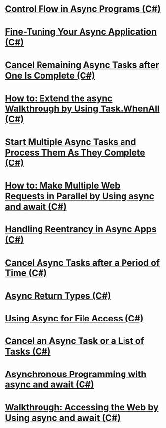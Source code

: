 # [Control Flow in Async Programs (C#)](control-flow-in-async-programs.md)
# [Fine-Tuning Your Async Application (C#)](fine-tuning-your-async-application.md)
# [Cancel Remaining Async Tasks after One Is Complete (C#)](cancel-remaining-async-tasks-after-one-is-complete.md)
# [How to: Extend the async Walkthrough by Using Task.WhenAll (C#)](how-to-extend-the-async-walkthrough-by-using-task-whenall.md)
# [Start Multiple Async Tasks and Process Them As They Complete (C#)](start-multiple-async-tasks-and-process-them-as-they-complete.md)
# [How to: Make Multiple Web Requests in Parallel by Using async and await (C#)](how-to-make-multiple-web-requests-in-parallel-by-using-async-and-await.md)
# [Handling Reentrancy in Async Apps (C#)](handling-reentrancy-in-async-apps.md)
# [Cancel Async Tasks after a Period of Time (C#)](cancel-async-tasks-after-a-period-of-time.md)
# [Async Return Types (C#)](async-return-types.md)
# [Using Async for File Access (C#)](using-async-for-file-access.md)
# [Cancel an Async Task or a List of Tasks (C#)](cancel-an-async-task-or-a-list-of-tasks.md)
# [Asynchronous Programming with async and await (C#)](asynchronous-programming-with-async-and-await.md)
# [Walkthrough: Accessing the Web by Using async and await (C#)](walkthrough-accessing-the-web-by-using-async-and-await.md)
